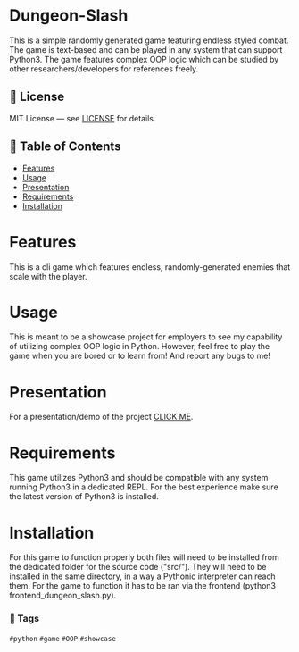 # Dungeon-Slash

This is a simple randomly generated game featuring endless styled combat. The game is text-based and can be played in any system that can support Python3. The game features complex OOP logic which can be studied by other researchers/developers for references freely. 


## 📄 License

MIT License — see [LICENSE](LICENSE) for details.


## 📜 Table of Contents

- [Features](#Features)
- [Usage](#Usage)
- [Presentation](#Presentation)
- [Requirements](#Requirements)
- [Installation](#Installation)


# Features

This is a cli game which features endless, randomly-generated enemies that scale with the player. 

# Usage

This is meant to be a showcase project for employers to see my capability of utilizing complex OOP logic in Python. However, feel free to play the game when you are bored or to learn from! And report any bugs to me!


# Presentation

For a presentation/demo of the project [CLICK ME](https://1drv.ms/p/c/8d3e98d829540707/EYUSuQr-NZdHpWnNNvaDDbMBKjxj5wasK2EZPC-La-rIiA?e=nx5ND7).

# Requirements 

This game utilizes Python3 and should be compatible with any system running Python3 in a dedicated REPL. For the best experience make sure the latest version of Python3 is installed.


# Installation

For this game to function properly both files will need to be installed from the dedicated folder for the source code ("src/"). They will need to be installed in the same directory, in a way a Pythonic interpreter can reach them. For the game to function it has to be ran via the frontend (python3 frontend_dungeon_slash.py).


### 🔖 Tags

`#python` `#game` `#OOP` `#showcase`
